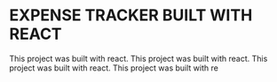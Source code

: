 # EXPENSE TRACKER BUILT WITH REACT

This project was built with react.
This project was built with react.
This project was built with react.
This project was built with re


